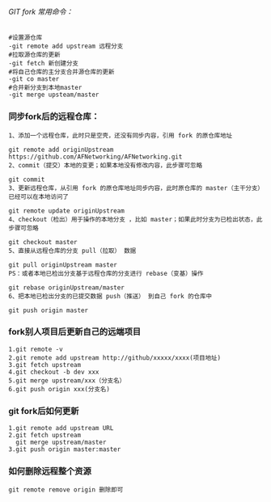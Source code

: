 ###### GIT fork 常用命令：

~~~properties
#设置源仓库
-git remote add upstream 远程分支 
#拉取源仓库的更新
-git fetch 新创建分支
#将自己仓库的主分支合并源仓库的更新
-git co master
#合并新分支到本地master
-git merge upsteam/master
~~~



### 同步fork后的远程仓库：

~~~properties
1、添加一个远程仓库，此时只是空壳，还没有同步内容，引用 fork 的原仓库地址

git remote add originUpstream https://github.com/AFNetworking/AFNetworking.git
2、commit（提交）本地的变更；如果本地没有修改内容，此步骤可忽略

git commit
3、更新远程仓库，从引用 fork 的原仓库地址同步内容，此时原仓库的 master（主干分支）已经可以在本地访问了

git remote update originUpstream
4、checkout（检出）用于操作的本地分支 ，比如 master；如果此时分支为已检出状态，此步骤可忽略

git checkout master
5、直接从远程仓库的分支 pull（拉取） 数据

git pull originUpstream master
PS：或者本地已检出分支基于远程仓库的分支进行 rebase（变基）操作

git rebase originUpstream/master
6、把本地已检出分支的已提交数据 push（推送） 到自己 fork 的仓库中

git push origin master
~~~

### fork别人项目后更新自己的远端项目

~~~properties
1.git remote -v
2.git remote add upstream http://github/xxxxx/xxxx(项目地址)
3.git fetch upstream
4.git checkout -b dev xxx
5.git merge upstream/xxx（分支名）
6.git push origin xxx(分支名)
~~~

### git fork后如何更新

~~~properties
1.git remote add upstream URL
2.git fetch upstream
  git merge upstream/master
3.git push origin master:master
~~~

### 如何删除远程整个资源

~~~properties
git remote remove origin 删除即可
~~~

